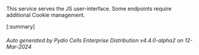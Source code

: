 






This service serves the JS user-interface. Some endpoints require additional Cookie management.

[:summary]

###### Auto generated by Pydio Cells Enterprise Distribution v4.4.0-alpha2 on 12-Mar-2024
